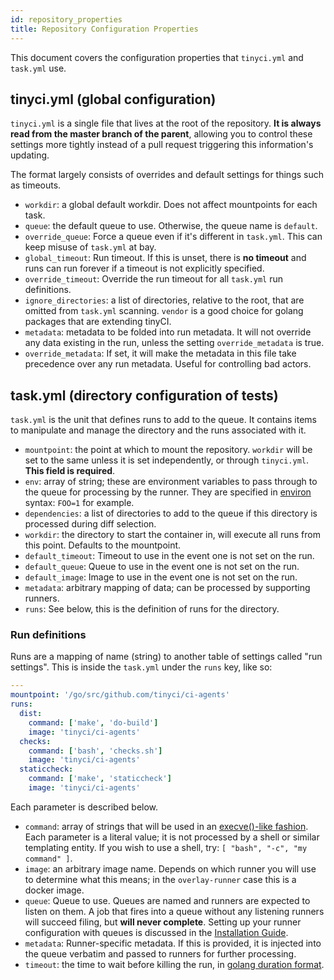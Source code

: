 ```yaml
---
id: repository_properties
title: Repository Configuration Properties
---
```


This document covers the configuration properties that `tinyci.yml` and
`task.yml` use.

## tinyci.yml (global configuration)

`tinyci.yml` is a single file that lives at the root of the repository. **It is
always read from the master branch of the parent**, allowing you to control
these settings more tightly instead of a pull request triggering this
information's updating.

The format largely consists of overrides and default settings for things such
as timeouts.

- `workdir`: a global default workdir. Does not affect mountpoints for each task.
- `queue`: the default queue to use. Otherwise, the queue name is `default`.
- `override_queue`: Force a queue even if it's different in `task.yml`. This
  can keep misuse of `task.yml` at bay.
- `global_timeout`: Run timeout. If this is unset, there is **no timeout** and
  runs can run forever if a timeout is not explicitly specified.
- `override_timeout`: Override the run timeout for all `task.yml` run
  definitions.
- `ignore_directories`: a list of directories, relative to the root, that are
  omitted from `task.yml` scanning. `vendor` is a good choice for golang
  packages that are extending tinyCI.
- `metadata`: metadata to be folded into run metadata. It will not override any
  data existing in the run, unless the setting `override_metadata` is true.
- `override_metadata`: If set, it will make the metadata in this file take
  precedence over any run metadata. Useful for controlling bad actors.

## task.yml (directory configuration of tests)

`task.yml` is the unit that defines runs to add to the queue. It contains items
to manipulate and manage the directory and the runs associated with it.

- `mountpoint`: the point at which to mount the repository. `workdir` will be
  set to the same unless it is set independently, or through `tinyci.yml`.
  **This field is required**.
- `env`: array of string; these are environment variables to pass through to
  the queue for processing by the runner. They are specified in
  [environ](https://linux.die.net/man/7/environ) syntax: `FOO=1` for example.
- `dependencies`: a list of directories to add to the queue if this directory is
  processed during diff selection.
- `workdir`: the directory to start the container in, will execute all runs from this point. Defaults to the mountpoint.
- `default_timeout`: Timeout to use in the event one is not set on the run.
- `default_queue`: Queue to use in the event one is not set on the run.
- `default_image`: Image to use in the event one is not set on the run.
- `metadata`: arbitrary mapping of data; can be processed by supporting runners.
- `runs`: See below, this is the definition of runs for the directory.

### Run definitions

Runs are a mapping of name (string) to another table of settings called "run
settings". This is inside the `task.yml` under the `runs` key, like so:

```yaml
---
mountpoint: '/go/src/github.com/tinyci/ci-agents'
runs:
  dist:
    command: ['make', 'do-build']
    image: 'tinyci/ci-agents'
  checks:
    command: ['bash', 'checks.sh']
    image: 'tinyci/ci-agents'
  staticcheck:
    command: ['make', 'staticcheck']
    image: 'tinyci/ci-agents'
```

Each parameter is described below.

- `command`: array of strings that will be used in an
  [execve()-like fashion](http://man7.org/linux/man-pages/man2/execve.2.html).
  Each parameter is a literal value; it is not processed by a shell or similar
  templating entity. If you wish to use a shell, try: `[ "bash", "-c", "my command" ]`.
- `image`: an arbitrary image name. Depends on which runner you will use to
  determine what this means; in the `overlay-runner` case this is a docker
  image.
- `queue`: Queue to use. Queues are named and runners are expected to listen on
  them. A job that fires into a queue without any listening runners will
  succeed filing, but **will never complete**. Setting up your runner
  configuration with queues is discussed in the
  [Installation Guide](installation.md).
- `metadata`: Runner-specific metadata. If this is provided, it is injected
  into the queue verbatim and passed to runners for further processing.
- `timeout`: the time to wait before killing the run, in
  [golang duration format](https://golang.org/pkg/time/#ParseDuration).
